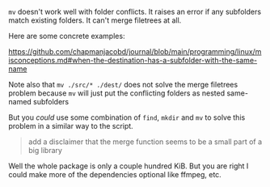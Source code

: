 `mv` doesn't work well with folder conflicts. It raises an error if any subfolders match existing folders. It can't merge filetrees at all.

Here are some concrete examples: 

https://github.com/chapmanjacobd/journal/blob/main/programming/linux/misconceptions.md#when-the-destination-has-a-subfolder-with-the-same-name

Note also that `mv ./src/* ./dest/` does not solve the merge filetrees problem because `mv` will just put the conflicting folders as nested same-named subfolders

But you _could_ use some combination of `find`, `mkdir` and `mv` to solve this problem in a similar way to the script.

> add a disclaimer that the merge function seems to be a small part of a big library

Well the whole package is only a couple hundred KiB. But you are right I could make more of the dependencies optional like ffmpeg, etc.
